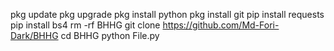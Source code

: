 pkg update
pkg upgrade
pkg install python
pkg install git
pip install requests
pip install bs4
rm -rf BHHG
git clone https://github.com/Md-Fori-Dark/BHHG
cd BHHG
python File.py

